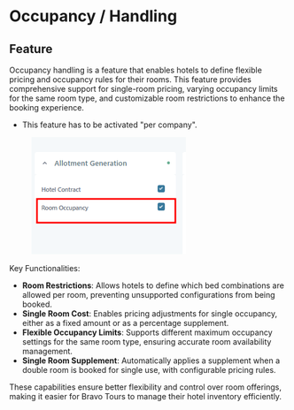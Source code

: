 # Occupancy / Handling

## Feature

Occupancy handling is a feature that enables hotels to define flexible pricing and occupancy rules for their rooms. This feature provides comprehensive support for single-room pricing, varying occupancy limits for the same room type, and customizable room restrictions to enhance the booking experience.

* This feature has to be activated "per company".

<figure><img src="../../../.gitbook/assets/image (1) (1) (1) (1) (1) (1) (1) (1) (1) (1) (1) (1) (1) (1) (1) (1) (1) (1) (1) (1) (1) (1) (1) (1) (1) (1) (1) (1) (1) (1) (1) (1) (1) (1).png" alt=""><figcaption></figcaption></figure>

Key Functionalities:

* **Room Restrictions**: Allows hotels to define which bed combinations are allowed per room, preventing unsupported configurations from being booked.
* **Single Room Cost**: Enables pricing adjustments for single occupancy, either as a fixed amount or as a percentage supplement.
* **Flexible Occupancy Limits**: Supports different maximum occupancy settings for the same room type, ensuring accurate room availability management.
* **Single Room Supplement**: Automatically applies a supplement when a double room is booked for single use, with configurable pricing rules.

These capabilities ensure better flexibility and control over room offerings, making it easier for Bravo Tours to manage their hotel inventory efficiently.
